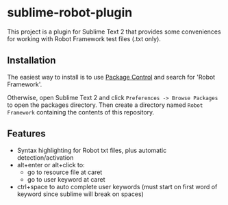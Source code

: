sublime-robot-plugin
====================
This project is a plugin for Sublime Text 2 that provides some conveniences for working with Robot Framework test files (.txt only).

Installation
------------

The easiest way to install is to use [Package Control](http://wbond.net/sublime_packages/package_control) and search for 'Robot Framework'.

Otherwise, open Sublime Text 2 and click `Preferences -> Browse Packages` to open the packages directory. Then create a directory named `Robot Framework` containing the contents of this repository.

Features
--------

* Syntax highlighting for Robot txt files, plus automatic detection/activation
* alt+enter or alt+click to:
    * go to resource file at caret
    * go to user keyword at caret
* ctrl+space to auto complete user keywords (must start on first word of keyword since sublime will break on spaces)

